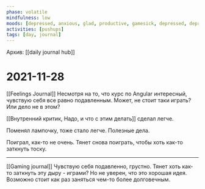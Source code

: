 ```yaml
---
phase: volatile
mindfulness: low
moods: [depressed, anxious, glad, productive, gamesick, depressed, depressed, sad]
activities: [pushups]
tags: [day, journal]
---
```

Архив: [[daily journal hub]]
# 2021-11-28
[[Feelings Journal]]
Несмотря на то, что курс по Angular интересный, чувствую себя все равно подавленным. Может, не стоит таки играть? Или дело не в этом?

[[Внутренний критик, Надо, и что с этим делать]] сделал легче.
	
Поменял лампочку, тоже стало легче. Полезные дела.

Поиграл, как-то не очень. Тянет снова поиграть, чтобы хоть как-то заткнуть тоску. 
***
[[Gaming journal]]
Чувствую себя подавленно, грустно. Тянет хоть как-то заткнуть эту дыру - играми?
Но не уверен, что это хорошая идея. Возможно стоит как раз заняться чем-то более долговечным.